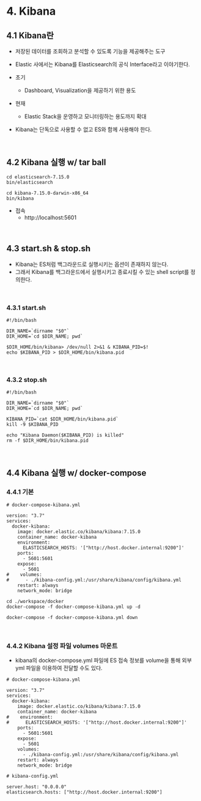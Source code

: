 # 4. Kibana

## 4.1 Kibana란

- 저장된 데이터를 조회하고 분석할 수 있도록 기능을 제공해주는 도구
- Elastic 사에서는 Kibana를 Elasticsearch의 공식 Interface라고 이야기한다.
- 초기
  - Dashboard, Visualization을 제공하기 위한 용도
- 현재
  - Elastic Stack을 운영하고 모니터링하는 용도까지 확대

- Kibana는 단독으로 사용할 수 없고 ES와 함께 사용해야 한다.

<br>

## 4.2 Kibana 실행 w/ tar ball

```
cd elasticsearch-7.15.0
bin/elasticsearch

cd kibana-7.15.0-darwin-x86_64
bin/kibana
```

- 접속
  - http://localhost:5601

<br>

## 4.3 start.sh & stop.sh

- Kibana는 ES처럼 백그라운드로 실행시키는 옵션이 존재하지 않는다.
- 그래서 Kibana를 백그라운드에서 실행시키고 종료시킬 수 있는 shell script를 정의한다.

<br>

### 4.3.1 start.sh

```she
#!/bin/bash

DIR_NAME=`dirname "$0"`
DIR_HOME=`cd $DIR_NAME; pwd`

$DIR_HOME/bin/kibana> /dev/null 2>&1 & KIBANA_PID=$!
echo $KIBANA_PID > $DIR_HOME/bin/kibana.pid
```

<br>

### 4.3.2 stop.sh

```she
#!/bin/bash

DIR_NAME=`dirname "$0"`
DIR_HOME=`cd $DIR_NAME; pwd`

KIBANA_PID=`cat $DIR_HOME/bin/kibana.pid`
kill -9 $KIBANA_PID

echo "Kibana Daemon($KIBANA_PID) is killed"
rm -f $DIR_HOME/bin/kibana.pid
```

<br>

## 4.4 Kibana 실행 w/ docker-compose

### 4.4.1 기본

```
# docker-compose-kibana.yml

version: "3.7"
services:
  docker-kibana:
    image: docker.elastic.co/kibana/kibana:7.15.0
    container_name: docker-kibana
    environment:
      ELASTICSEARCH_HOSTS: '["http://host.docker.internal:9200"]'
    ports:
      - 5601:5601
    expose:
      - 5601
#    volumes:
#      - ./kibana-config.yml:/usr/share/kibana/config/kibana.yml
    restart: always
    network_mode: bridge
```

```
cd ./workspace/docker
docker-compose -f docker-compose-kibana.yml up -d
```

```
docker-compose -f docker-compose-kibana.yml down
```

<br>

### 4.4.2 Kibana 설정 파일 volumes 마운트

- kibana의 docker-compose.yml 파일에 ES 접속 정보를 volume을 통해 외부 yml 파일을 이용하여 전달할 수도 있다.

```
# docker-compose-kibana.yml

version: "3.7"
services:
  docker-kibana:
    image: docker.elastic.co/kibana/kibana:7.15.0
    container_name: docker-kibana
#    environment:
#      ELASTICSEARCH_HOSTS: '["http://host.docker.internal:9200"]'
    ports:
      - 5601:5601
    expose:
      - 5601
    volumes:
      - ./kibana-config.yml:/usr/share/kibana/config/kibana.yml
    restart: always
    network_mode: bridge
```

```
# kibana-config.yml

server.host: "0.0.0.0"
elasticsearch.hosts: ["http://host.docker.internal:9200"]
```

